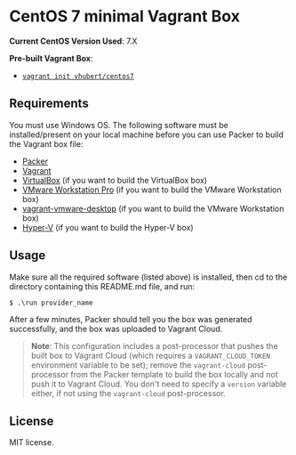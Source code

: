 # CentOS 7 minimal Vagrant Box

**Current CentOS Version Used**: 7.X

**Pre-built Vagrant Box**:

  - [`vagrant init vhubert/centos7`](https://app.vagrantup.com/vhubert/boxes/centos6)

## Requirements

You must use Windows OS.
The following software must be installed/present on your local machine before you can use Packer to build the Vagrant box file:

  - [Packer](http://www.packer.io/)
  - [Vagrant](http://vagrantup.com/)
  - [VirtualBox](https://www.virtualbox.org/) (if you want to build the VirtualBox box)
  - [VMware Workstation Pro](https://www.vmware.com/products/workstation-pro.html) (if you want to build the VMware Workstation box)
  - [vagrant-vmware-desktop](https://www.vagrantup.com/vmware/index.html) (if you want to build the VMware Workstation box)
  - [Hyper-V](https://www.virtualbox.org/) (if you want to build the Hyper-V box)

## Usage

Make sure all the required software (listed above) is installed, then cd to the directory containing this README.md file, and run:

    $ .\run provider_name

After a few minutes, Packer should tell you the box was generated successfully, and the box was uploaded to Vagrant Cloud.

> **Note**: This configuration includes a post-processor that pushes the built box to Vagrant Cloud (which requires a `VAGRANT_CLOUD_TOKEN` environment variable to be set); remove the `vagrant-cloud` post-processor from the Packer template to build the box locally and not push it to Vagrant Cloud. You don't need to specify a `version` variable either, if not using the `vagrant-cloud` post-processor.


## License

MIT license.

